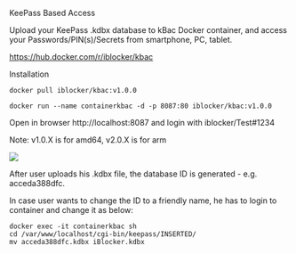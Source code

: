 KeePass Based Access

Upload your KeePass .kdbx database to kBac Docker container, and access your Passwords/PIN(s)/Secrets from smartphone, PC, tablet.

https://hub.docker.com/r/iblocker/kbac



Installation

```
docker pull iblocker/kbac:v1.0.0

docker run --name containerkbac -d -p 8087:80 iblocker/kbac:v1.0.0
```
Open in browser http://localhost:8087 and login with iblocker/Test#1234

Note: v1.0.X is for amd64, v2.0.X is for arm

![](https://www.2transfer.eu/github/pics/kbac.png)

After user uploads his .kdbx file, the database ID is generated - e.g. acceda388dfc.

In case user wants to change the ID to a friendly name, he has to login to container and change it as below:
```
docker exec -it containerkbac sh
cd /var/www/localhost/cgi-bin/keepass/INSERTED/
mv acceda388dfc.kdbx iBlocker.kdbx
```


